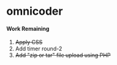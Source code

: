 # omnicoder

<h4>Work Remaining</h4>
<ol>
  <li><del> Apply CSS </del></li>
  <li> Add timer round-2 </li>
  <li><del> Add "zip or tar" file upload using PHP </del></li>
</ol>
